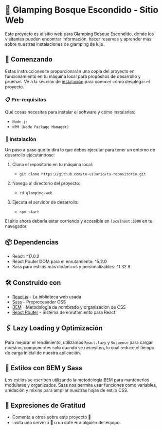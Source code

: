 # 🌲 Glamping Bosque Escondido - Sitio Web

Este proyecto es el sitio web para Glamping Bosque Escondido, donde los visitantes pueden encontrar información, hacer reservas y aprender más sobre nuestras instalaciones de glamping de lujo.

## 🚀 Comenzando

Estas instrucciones te proporcionarán una copia del proyecto en funcionamiento en tu máquina local para propósitos de desarrollo y pruebas. Ve a la sección de [instalación](#-instalación) para conocer cómo desplegar el proyecto.

### 📋 Pre-requisitos

Qué cosas necesitas para instalar el software y cómo instalarlas:

- ``Node.js``
- ``NPM (Node Package Manager)``


### 🔧 Instalación

Un paso a paso que te dirá lo que debes ejecutar para tener un entorno de desarrollo ejecutándose:

1. Clona el repositorio en tu máquina local:

    - ``git clone https://github.com/tu-usuario/tu-repositorio.git``

2. Navega al directorio del proyecto:

    - ``cd glamping-web``

4. Ejecuta el servidor de desarrollo:

    - ``npm start``


El sitio ahora debería estar corriendo y accesible en `localhost:3000` en tu navegador.

## 📦 Dependencias

- React: ^17.0.2
- React Router DOM para el enrutamiento: ^5.2.0
- Sass para estilos más dinámicos y personalizables: ^1.32.8

## 🛠️ Construido con

- [React.js](https://es.reactjs.org/) - La biblioteca web usada
- [Sass](https://sass-lang.com/) - Preprocesador CSS
- [BEM](http://getbem.com/) - Metodología de nombrado y organización de CSS
- [React Router](https://reactrouter.com/) - Sistema de enrutamiento para React

## 🖇️ Lazy Loading y Optimización

Para mejorar el rendimiento, utilizamos `React.lazy` y `Suspense` para cargar nuestros componentes solo cuando se necesiten, lo cual reduce el tiempo de carga inicial de nuestra aplicación.

## 🎨 Estilos con BEM y Sass

Los estilos se escriben utilizando la metodología BEM para mantenerlos modulares y organizados. Sass nos permite usar funciones como variables, anidación y mixins para ampliar nuestras hojas de estilo CSS.

## 🎁 Expresiones de Gratitud

- Comenta a otros sobre este proyecto 📢
- Invita una cerveza 🍺 o un café ☕ a alguien del equipo.

